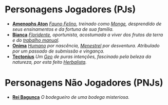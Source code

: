 <!-- TITLE: Personagens -->
<!-- SUBTITLE: Uma lista dos personagens do RPG da Galera. -->

# Personagens Jogadores (PJs)
* **[Amenophs Aton](personagens/amenophs)**
		*[Fauno Felino](especies/fauno#Felino), treinado como [Monge](classes/monge), desprendido de seus ensinamentos e da fortuna de sua família.*
* **[Bianca](personagens/bianca)**
	*[Floridente](especies/floridente), oportunista, acostumada a viver dos frutos da terra e do [trabalho manual](classes/lenhador).*
* **[Onima](personagens/nilma)**
	*[Humano](especies/humano) por nascência, [Menestrel](classes/menestrel) por desventura. Atribulado por um passado de submissão e vingança.*
* **[Tectonius](personagens/tectonius)**
	*Um [Geo](especies/geo) de puras intenções, fascinado pela beleza da natureza, por esta feito [Herbalista](classes/herbalista).*
# Personagens Não Jogadores (PNJs)
* **[Rei Bagunça](personagens/rei-bagunca)**
	*O bodegueiro de uma bodega misteriosa.*